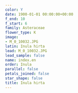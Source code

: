```yaml
---
color: Y
date: 1900-01-01 00:00:00+00:00
f_end: 10
f_start: 6
family: Asteraceae
flower_type: K
image:
- M_0_10032.JPG
latin: Inula hirta
lead: M_0_10032.JPG
lead_sample: false
name: index.en
order: Inula
parallel: false
petals_joined: false
star_shape: false
title: Inula hirta
---
```

